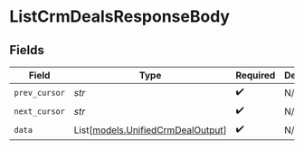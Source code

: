 # ListCrmDealsResponseBody


## Fields

| Field                                                                  | Type                                                                   | Required                                                               | Description                                                            |
| ---------------------------------------------------------------------- | ---------------------------------------------------------------------- | ---------------------------------------------------------------------- | ---------------------------------------------------------------------- |
| `prev_cursor`                                                          | *str*                                                                  | :heavy_check_mark:                                                     | N/A                                                                    |
| `next_cursor`                                                          | *str*                                                                  | :heavy_check_mark:                                                     | N/A                                                                    |
| `data`                                                                 | List[[models.UnifiedCrmDealOutput](../models/unifiedcrmdealoutput.md)] | :heavy_check_mark:                                                     | N/A                                                                    |